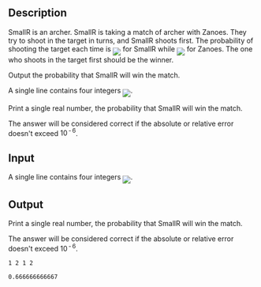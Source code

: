 ## Description

<div><p>SmallR is an archer. SmallR is taking a match of archer with Zanoes. They try to shoot in the target in turns, and SmallR shoots first. The probability of shooting the target each time is <img align="middle" class="tex-formula" src="file://XcYzeq4y.png" style="max-width: 100.0%;max-height: 100.0%;"> for SmallR while <img align="middle" class="tex-formula" src="file://Nju3zDvm.png" style="max-width: 100.0%;max-height: 100.0%;"> for Zanoes. The one who shoots in the target first should be the winner.</p><p>Output the probability that SmallR will win the match.</p></div><div class="input-specification"><p>A single line contains four integers <img align="middle" class="tex-formula" src="file://0HYVz8cp.png" style="max-width: 100.0%;max-height: 100.0%;">.</p></div><div class="output-specification"><p>Print a single real number, the probability that SmallR will win the match.</p><p>The answer will be considered correct if the absolute or relative error doesn't exceed <span class="tex-span">10<sup class="upper-index"> - 6</sup></span>.</p></div>

## Input

<p>A single line contains four integers <img align="middle" class="tex-formula" src="file://0HYVz8cp.png" style="max-width: 100.0%;max-height: 100.0%;">.</p>

## Output

<p>Print a single real number, the probability that SmallR will win the match.</p><p>The answer will be considered correct if the absolute or relative error doesn't exceed <span class="tex-span">10<sup class="upper-index"> - 6</sup></span>.</p>





```input1
1 2 1 2

```




```output1
0.666666666667
```


